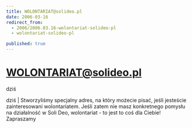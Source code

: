 ```yaml
---
title: WOLONTARIAT@solideo.pl
date: 2006-03-16
redirect_from: 
  - 2006/2006.03.16-wolontariat-solideo-pl
  - wolontariat-solideo-pl

published: true
---
```




# WOLONTARIAT@solideo.pl

<time>dziś</time>

dziś | Stworzyliśmy specjalny adres, na który możecie pisać, jeśli jesteście zainteresowani wolontariatem. Jeśli zatem nie masz konkretnego pomysłu na działalność w Soli Deo, wolontariat - to jest to coś dla Ciebie! Zapraszamy

<!--CONTENT FROM OLD SERVER (jos before 2013): dziś | Stworzyliśmy specjalny adres, na który możecie pisać, jeśli jesteście zainteresowani wolontariatem. Jeśli zatem nie masz konkretnego pomysłu na działalność w Soli Deo, wolontariat - to jest to coś dla Ciebie! Zapraszamy
-->

<!--{{json:{"created_date":"2006-03-16 22:30:26","publish_down":"0000-00-00 00:00:00","id":"317"}}}-->